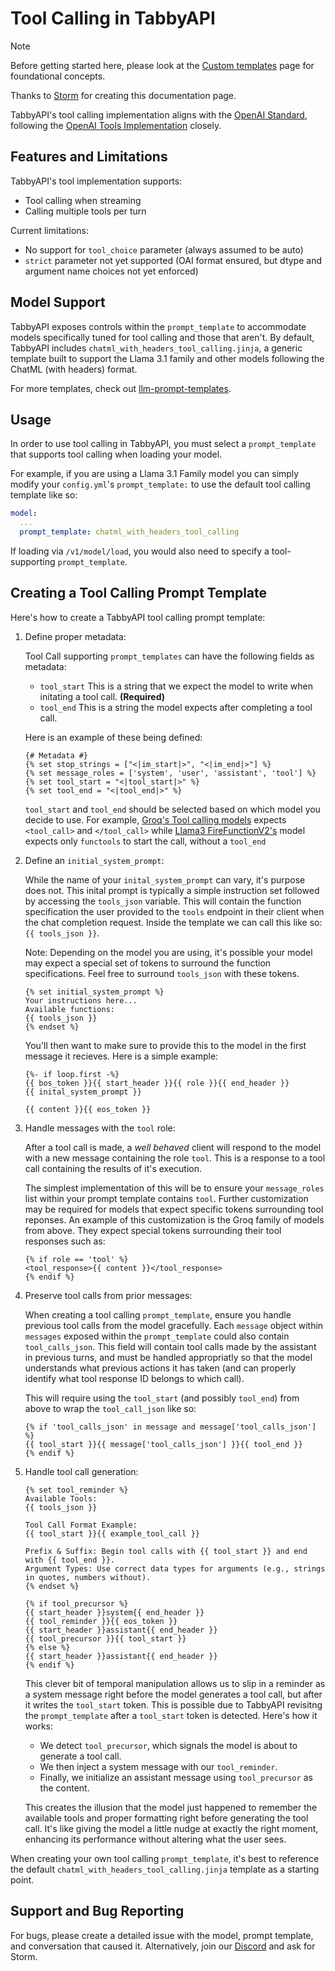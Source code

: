 # Tool Calling in TabbyAPI

> [!NOTE]
> Before getting started here, please look at the [Custom templates](https://github.com/theroyallab/tabbyAPI/wiki/04.-Chat-Completions#custom-templates) page for foundational concepts.
> 
> Thanks to [Storm](https://github.com/gittb) for creating this documentation page.

TabbyAPI's tool calling implementation aligns with the [OpenAI Standard](https://platform.openai.com/docs/api-reference), following the [OpenAI Tools Implementation](https://platform.openai.com/docs/guides/function-calling) closely.

## Features and Limitations

TabbyAPI's tool implementation supports:
- Tool calling when streaming
- Calling multiple tools per turn

Current limitations:
- No support for `tool_choice` parameter (always assumed to be auto)
- `strict` parameter not yet supported (OAI format ensured, but dtype and argument name choices not yet enforced)

## Model Support

TabbyAPI exposes controls within the `prompt_template` to accommodate models specifically tuned for tool calling and those that aren't. By default, TabbyAPI includes `chatml_with_headers_tool_calling.jinja`, a generic template built to support the Llama 3.1 family and other models following the ChatML (with headers) format.

For more templates, check out [llm-prompt-templates](https://github.com/theroyallab/llm-prompt-templates).

## Usage

In order to use tool calling in TabbyAPI, you must select a `prompt_template` that supports tool calling when loading your model. 

For example, if you are using a Llama 3.1 Family model you can simply modify your `config.yml`'s `prompt_template:` to use the default tool calling template like so:

   ```yaml
   model:
     ...
     prompt_template: chatml_with_headers_tool_calling
   ```

If loading via `/v1/model/load`, you would also need to specify a tool-supporting `prompt_template`.

## Creating a Tool Calling Prompt Template

Here's how to create a TabbyAPI tool calling prompt template:

1. Define proper metadata:

    Tool Call supporting `prompt_templates` can have the following fields as metadata:
    - `tool_start` This is a string that we expect the model to write when initating a tool call. **(Required)**
    - `tool_end` This is a string the model expects after completing a tool call.

    Here is an example of these being defined:

   ```jinja
   {# Metadata #} 
   {% set stop_strings = ["<|im_start|>", "<|im_end|>"] %}
   {% set message_roles = ['system', 'user', 'assistant', 'tool'] %}
   {% set tool_start = "<|tool_start|>" %}
   {% set tool_end = "<|tool_end|>" %}
   ```
   
   `tool_start` and `tool_end` should be selected based on which model you decide to use. For example, [Groq's Tool calling models](https://huggingface.co/Groq/Llama-3-Groq-70B-Tool-Use) expects `<tool_call>` and `</tool_call>` while [Llama3 FireFunctionV2's](https://huggingface.co/fireworks-ai/llama-3-firefunction-v2) model expects only `functools` to start the call, without a `tool_end`

2. Define an `initial_system_prompt`:
   
   While the name of your `inital_system_prompt` can vary, it's purpose does not. This inital prompt is typically a simple instruction set followed by accessing the `tools_json` variable. This will contain the function specification the user provided to the `tools` endpoint in their client when the chat completion request. Inside the template we can call this like so: `{{ tools_json }}`.

   Note: Depending on the model you are using, it's possible your model may expect a special set of tokens to surround the function specifications. Feel free to surround `tools_json` with these tokens.

   ```jinja
   {% set initial_system_prompt %}
   Your instructions here...
   Available functions:
   {{ tools_json }}
   {% endset %}
   ```

   You'll then want to make sure to provide this to the model in the first message it recieves. Here is a simple example:

   ```jinja
   {%- if loop.first -%}
   {{ bos_token }}{{ start_header }}{{ role }}{{ end_header }}
   {{ inital_system_prompt }}

   {{ content }}{{ eos_token }}
   ```

3. Handle messages with the `tool` role:

   After a tool call is made, a *well behaved* client will respond to the model with a new message containing the role `tool`. This is a response to a tool call containing the results of it's execution.

   The simplest implementation of this will be to ensure your `message_roles` list within your prompt template contains `tool`. Further customization may be required for models that expect specific tokens surrounding tool reponses. An example of this customization is the Groq family of models from above. They expect special tokens surrounding their tool responses such as:

   ```jinja
   {% if role == 'tool' %}
   <tool_response>{{ content }}</tool_response>
   {% endif %}
   ```

4. Preserve tool calls from prior messages:

   When creating a tool calling `prompt_template`, ensure you handle previous tool calls from the model gracefully. Each `message` object within `messages` exposed within the `prompt_template` could also contain `tool_calls_json`. This field will contain tool calls made by the assistant in previous turns, and must be handled appropriatly so that the model understands what previous actions it has taken (and can properly identify what tool response ID belongs to which call).

   This will require using the `tool_start` (and possibly `tool_end`) from above to wrap the `tool_call_json` like so:

   ```jinja
   {% if 'tool_calls_json' in message and message['tool_calls_json'] %}
   {{ tool_start }}{{ message['tool_calls_json'] }}{{ tool_end }}
   {% endif %}
   ```

5. Handle tool call generation:
   ```jinja
   {% set tool_reminder %}
   Available Tools:
   {{ tools_json }}

   Tool Call Format Example:
   {{ tool_start }}{{ example_tool_call }}

   Prefix & Suffix: Begin tool calls with {{ tool_start }} and end with {{ tool_end }}.
   Argument Types: Use correct data types for arguments (e.g., strings in quotes, numbers without).
   {% endset %}

   {% if tool_precursor %}
   {{ start_header }}system{{ end_header }}
   {{ tool_reminder }}{{ eos_token }}
   {{ start_header }}assistant{{ end_header }}
   {{ tool_precursor }}{{ tool_start }}
   {% else %}
   {{ start_header }}assistant{{ end_header }}
   {% endif %}
   ```

   This clever bit of temporal manipulation allows us to slip in a reminder as a system message right before the model generates a tool call, but after it writes the `tool_start` token. This is possible due to TabbyAPI revisitng the `prompt_template` after a `tool_start` token is detected. Here's how it works:

   - We detect `tool_precursor`, which signals the model is about to generate a tool call.
   - We then inject a system message with our `tool_reminder`.
   - Finally, we initialize an assistant message using `tool_precursor` as the content.

   This creates the illusion that the model just happened to remember the available tools and proper formatting right before generating the tool call. It's like giving the model a little nudge at exactly the right moment, enhancing its performance without altering what the user sees.

When creating your own tool calling `prompt_template`, it's best to reference the default `chatml_with_headers_tool_calling.jinja` template as a starting point.

## Support and Bug Reporting

For bugs, please create a detailed issue with the model, prompt template, and conversation that caused it. Alternatively, join our [Discord](https://discord.gg/sYQxnuD7Fj) and ask for Storm.